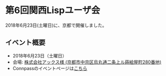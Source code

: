 # 第6回関西Lispユーザ会

2018年6月23日(土曜日)に、京都で開催しました。

## イベント概要

* 2018年6月23日（土曜日）
* 会場: [株式会社アックス様 (京都市中京区烏丸通二条上ル蒔絵屋町280番地)](http://www.axe-inc.co.jp/)
* Connpassのイベントページは[こちら](https://kansai-lisp-useres.connpass.com/event/85635/)
